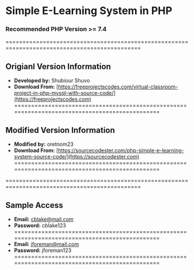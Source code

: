 # **Simple E-Learning System in PHP**

### **Recommended PHP Version >= 7.4**

==============================================================================================
## **Origianl Version Information**
- **Developed by:** Shubiour Shuvo
- **Download From:** [https://freeprojectscodes.com/virtual-classroom-project-in-php-mysql-with-source-code/](https://freeprojectscodes.com)
==============================================================================================
## **Modified Version Information**
- **Modified by:** oretnom23
- **Download From:** [https://sourcecodester.com/php-simple-e-learning-system-source-code/](https://sourcecodester.com)
==============================================================================================


==============================================================================================
## **Sample Access**
- **Email:** cblake@mail.com
- **Password:** cblake123
==============================================================================================
- **Email:** jforeman@mail.com
- **Password:** jforeman123
==============================================================================================
